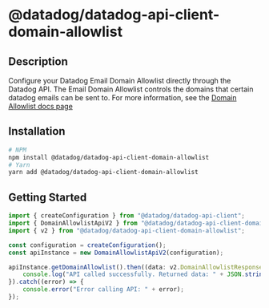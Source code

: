 # @datadog/datadog-api-client-domain-allowlist

## Description

Configure your Datadog Email Domain Allowlist directly through the Datadog API.
The Email Domain Allowlist controls the domains that certain datadog emails can be sent to.
For more information, see the [Domain Allowlist docs page](https://docs.datadoghq.com/account_management/org_settings/domain_allowlist)

## Installation

```sh
# NPM
npm install @datadog/datadog-api-client-domain-allowlist
# Yarn
yarn add @datadog/datadog-api-client-domain-allowlist
```

## Getting Started
```ts
import { createConfiguration } from "@datadog/datadog-api-client";
import { DomainAllowlistApiV2 } from "@datadog/datadog-api-client-domain-allowlist";
import { v2 } from "@datadog/datadog-api-client-domain-allowlist";

const configuration = createConfiguration();
const apiInstance = new DomainAllowlistApiV2(configuration);

apiInstance.getDomainAllowlist().then((data: v2.DomainAllowlistResponse) => {
    console.log("API called successfully. Returned data: " + JSON.stringify(data));
}).catch((error) => {
    console.error("Error calling API: " + error);
});
```